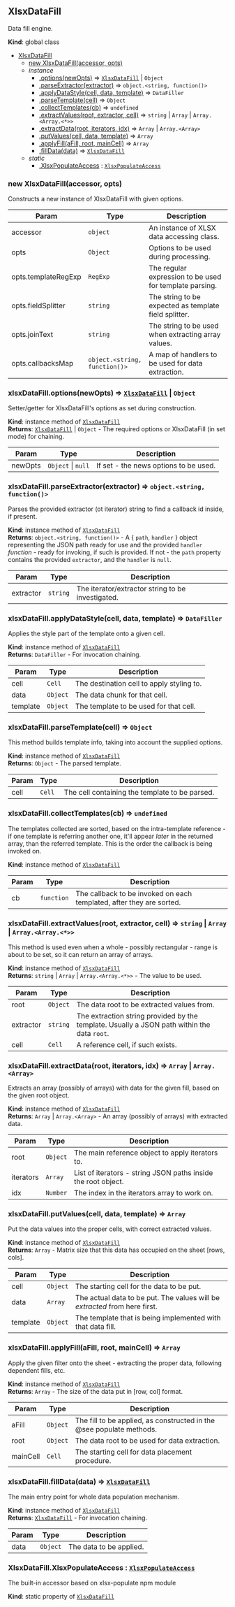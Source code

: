 <a name="XlsxDataFill"></a>

## XlsxDataFill
Data fill engine.

**Kind**: global class  

* [XlsxDataFill](#XlsxDataFill)
    * [new XlsxDataFill(accessor, opts)](#new_XlsxDataFill_new)
    * _instance_
        * [.options(newOpts)](#XlsxDataFill+options) ⇒ [<code>XlsxDataFill</code>](#XlsxDataFill) \| <code>Object</code>
        * [.parseExtractor(extractor)](#XlsxDataFill+parseExtractor) ⇒ <code>object.&lt;string, function()&gt;</code>
        * [.applyDataStyle(cell, data, template)](#XlsxDataFill+applyDataStyle) ⇒ <code>DataFiller</code>
        * [.parseTemplate(cell)](#XlsxDataFill+parseTemplate) ⇒ <code>Object</code>
        * [.collectTemplates(cb)](#XlsxDataFill+collectTemplates) ⇒ <code>undefined</code>
        * [.extractValues(root, extractor, cell)](#XlsxDataFill+extractValues) ⇒ <code>string</code> \| <code>Array</code> \| <code>Array.&lt;Array.&lt;\*&gt;&gt;</code>
        * [.extractData(root, iterators, idx)](#XlsxDataFill+extractData) ⇒ <code>Array</code> \| <code>Array.&lt;Array&gt;</code>
        * [.putValues(cell, data, template)](#XlsxDataFill+putValues) ⇒ <code>Array</code>
        * [.applyFill(aFill, root, mainCell)](#XlsxDataFill+applyFill) ⇒ <code>Array</code>
        * [.fillData(data)](#XlsxDataFill+fillData) ⇒ [<code>XlsxDataFill</code>](#XlsxDataFill)
    * _static_
        * [.XlsxPopulateAccess](#XlsxDataFill.XlsxPopulateAccess) : [<code>XlsxPopulateAccess</code>](#new_XlsxPopulateAccess_new)

<a name="new_XlsxDataFill_new"></a>

### new XlsxDataFill(accessor, opts)
Constructs a new instance of XlsxDataFill with given options.


| Param | Type | Description |
| --- | --- | --- |
| accessor | <code>object</code> | An instance of XLSX data accessing class. |
| opts | <code>Object</code> | Options to be used during processing. |
| opts.templateRegExp | <code>RegExp</code> | The regular expression to be used for template parsing. |
| opts.fieldSplitter | <code>string</code> | The string to be expected as template field splitter. |
| opts.joinText | <code>string</code> | The string to be used when extracting array values. |
| opts.callbacksMap | <code>object.&lt;string, function()&gt;</code> | A map of handlers to be used for data extraction. |

<a name="XlsxDataFill+options"></a>

### xlsxDataFill.options(newOpts) ⇒ [<code>XlsxDataFill</code>](#XlsxDataFill) \| <code>Object</code>
Setter/getter for XlsxDataFill's options as set during construction.

**Kind**: instance method of [<code>XlsxDataFill</code>](#XlsxDataFill)  
**Returns**: [<code>XlsxDataFill</code>](#XlsxDataFill) \| <code>Object</code> - The required options or XlsxDataFill (in set mode) for chaining.  

| Param | Type | Description |
| --- | --- | --- |
| newOpts | <code>Object</code> \| <code>null</code> | If set - the news options to be used. |

<a name="XlsxDataFill+parseExtractor"></a>

### xlsxDataFill.parseExtractor(extractor) ⇒ <code>object.&lt;string, function()&gt;</code>
Parses the provided extractor (ot iterator) string to find a callback id inside, if present.

**Kind**: instance method of [<code>XlsxDataFill</code>](#XlsxDataFill)  
**Returns**: <code>object.&lt;string, function()&gt;</code> - A { `path`, `handler` } object representing the JSON path
ready for use and the provided `handler` _function_ - ready for invoking, if such is provided.
If not - the `path` property contains the provided `extractor`, and the `handler` is `null`.  

| Param | Type | Description |
| --- | --- | --- |
| extractor | <code>string</code> | The iterator/extractor string to be investigated. |

<a name="XlsxDataFill+applyDataStyle"></a>

### xlsxDataFill.applyDataStyle(cell, data, template) ⇒ <code>DataFiller</code>
Applies the style part of the template onto a given cell.

**Kind**: instance method of [<code>XlsxDataFill</code>](#XlsxDataFill)  
**Returns**: <code>DataFiller</code> - For invocation chaining.  

| Param | Type | Description |
| --- | --- | --- |
| cell | <code>Cell</code> | The destination cell to apply styling to. |
| data | <code>Object</code> | The data chunk for that cell. |
| template | <code>Object</code> | The template to be used for that cell. |

<a name="XlsxDataFill+parseTemplate"></a>

### xlsxDataFill.parseTemplate(cell) ⇒ <code>Object</code>
This method builds template info, taking into account the supplied options.

**Kind**: instance method of [<code>XlsxDataFill</code>](#XlsxDataFill)  
**Returns**: <code>Object</code> - The parsed template.  

| Param | Type | Description |
| --- | --- | --- |
| cell | <code>Cell</code> | The cell containing the template to be parsed. |

<a name="XlsxDataFill+collectTemplates"></a>

### xlsxDataFill.collectTemplates(cb) ⇒ <code>undefined</code>
The templates collected are sorted, based on the intra-template reference - if one template
is referring another one, it'll appear _later_ in the returned array, than the referred template.
This is the order the callback is being invoked on.

**Kind**: instance method of [<code>XlsxDataFill</code>](#XlsxDataFill)  

| Param | Type | Description |
| --- | --- | --- |
| cb | <code>function</code> | The callback to be invoked on each templated, after they are sorted. |

<a name="XlsxDataFill+extractValues"></a>

### xlsxDataFill.extractValues(root, extractor, cell) ⇒ <code>string</code> \| <code>Array</code> \| <code>Array.&lt;Array.&lt;\*&gt;&gt;</code>
This method is used even when a whole - possibly rectangular - range is about to be set, so it can
return an array of arrays.

**Kind**: instance method of [<code>XlsxDataFill</code>](#XlsxDataFill)  
**Returns**: <code>string</code> \| <code>Array</code> \| <code>Array.&lt;Array.&lt;\*&gt;&gt;</code> - The value to be used.  

| Param | Type | Description |
| --- | --- | --- |
| root | <code>Object</code> | The data root to be extracted values from. |
| extractor | <code>string</code> | The extraction string provided by the template. Usually a JSON path within the data `root`. |
| cell | <code>Cell</code> | A reference cell, if such exists. |

<a name="XlsxDataFill+extractData"></a>

### xlsxDataFill.extractData(root, iterators, idx) ⇒ <code>Array</code> \| <code>Array.&lt;Array&gt;</code>
Extracts an array (possibly of arrays) with data for the given fill, based on the given
root object.

**Kind**: instance method of [<code>XlsxDataFill</code>](#XlsxDataFill)  
**Returns**: <code>Array</code> \| <code>Array.&lt;Array&gt;</code> - An array (possibly of arrays) with extracted data.  

| Param | Type | Description |
| --- | --- | --- |
| root | <code>Object</code> | The main reference object to apply iterators to. |
| iterators | <code>Array</code> | List of iterators - string JSON paths inside the root object. |
| idx | <code>Number</code> | The index in the iterators array to work on. |

<a name="XlsxDataFill+putValues"></a>

### xlsxDataFill.putValues(cell, data, template) ⇒ <code>Array</code>
Put the data values into the proper cells, with correct extracted values.

**Kind**: instance method of [<code>XlsxDataFill</code>](#XlsxDataFill)  
**Returns**: <code>Array</code> - Matrix size that this data has occupied on the sheet [rows, cols].  

| Param | Type | Description |
| --- | --- | --- |
| cell | <code>Object</code> | The starting cell for the data to be put. |
| data | <code>Array</code> | The actual data to be put. The values will be _extracted_ from here first. |
| template | <code>Object</code> | The template that is being implemented with that data fill. |

<a name="XlsxDataFill+applyFill"></a>

### xlsxDataFill.applyFill(aFill, root, mainCell) ⇒ <code>Array</code>
Apply the given filter onto the sheet - extracting the proper data, following dependent fills, etc.

**Kind**: instance method of [<code>XlsxDataFill</code>](#XlsxDataFill)  
**Returns**: <code>Array</code> - The size of the data put in [row, col] format.  

| Param | Type | Description |
| --- | --- | --- |
| aFill | <code>Object</code> | The fill to be applied, as constructed in the @see populate methods. |
| root | <code>Object</code> | The data root to be used for data extraction. |
| mainCell | <code>Cell</code> | The starting cell for data placement procedure. |

<a name="XlsxDataFill+fillData"></a>

### xlsxDataFill.fillData(data) ⇒ [<code>XlsxDataFill</code>](#XlsxDataFill)
The main entry point for whole data population mechanism.

**Kind**: instance method of [<code>XlsxDataFill</code>](#XlsxDataFill)  
**Returns**: [<code>XlsxDataFill</code>](#XlsxDataFill) - For invocation chaining.  

| Param | Type | Description |
| --- | --- | --- |
| data | <code>Object</code> | The data to be applied. |

<a name="XlsxDataFill.XlsxPopulateAccess"></a>

### XlsxDataFill.XlsxPopulateAccess : [<code>XlsxPopulateAccess</code>](#new_XlsxPopulateAccess_new)
The built-in accessor based on xlsx-populate npm module

**Kind**: static property of [<code>XlsxDataFill</code>](#XlsxDataFill)  
